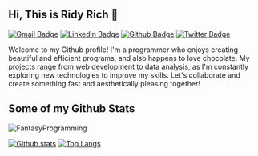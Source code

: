 ## Hi, This is Ridy Rich 👋
[![Gmail Badge](https://img.shields.io/badge/-freedominwork@fullmetal.anonaddy.com-c14438?style=flat&logo=Gmail&logoColor=white&link=mailto:freedominwork@fullmetal.anonaddy.com)](mailto:freedominwork@fullmetal.anonaddy.com) 
[![Linkedin Badge](https://img.shields.io/badge/-Ridy_Rich-0072b1?style=flat&logo=Linkedin&logoColor=white&link=https://www.linkedin.com/in/ridyngobo/)](https://www.linkedin.com/in/ridyngobo/) [![Github Badge](https://img.shields.io/badge/-FantasyProgramming-grey?style=flat&logo=github&logoColor=white&link=https://github.com/Fantasy-programming/)](https://www.github.com/Fantasy-programming/) [![Twitter Badge](https://img.shields.io/badge/-@Richnewone1-00acee?style=flat&logo=twitter&logoColor=white&link=https://twitter.com/@Richnewone1/)](https://www.twitter.com/@Richnewone1/) <p align='left'>Welcome to my Github profile! I'm a programmer who enjoys creating beautiful and efficient programs, and also happens to love chocolate. My projects range from web development to data analysis, as I'm constantly exploring new technologies to improve my skills. Let's collaborate and create something fast and aesthetically pleasing together!</p>
## Some of my Github Stats
<p align=left> <img src=https://komarev.com/ghpvc/?username=Fantasy-programming alt=FantasyProgramming /> </p>

[![Github stats](https://github-readme-stats.vercel.app/api?username=Fantasy-programming&show_icons=true&include_all_commits=true)](https://github.com/FantasyProgramming/github-readme-stats)
[![Top Langs](https://github-readme-stats.vercel.app/api/top-langs/?username=Fantasy-programming&layout=compact)](https://github.com/FantasyProgramming/github-readme-stats)

<!---
gamernewone/gamernewone is a ✨ special ✨ repository because its `README.md` (this file) appears on your GitHub profile.
You can click the Preview link to take a look at your changes.
--->
